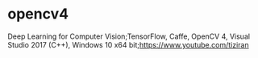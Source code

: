 # opencv4
Deep Learning for Computer Vision;TensorFlow, Caffe,  OpenCV 4, Visual Studio 2017 (C++), Windows 10 x64 bit;https://www.youtube.com/tiziran
